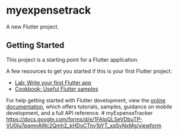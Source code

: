 # myexpensetrack

A new Flutter project.

## Getting Started

This project is a starting point for a Flutter application.

A few resources to get you started if this is your first Flutter project:

- [Lab: Write your first Flutter app](https://docs.flutter.dev/get-started/codelab)
- [Cookbook: Useful Flutter samples](https://docs.flutter.dev/cookbook)

For help getting started with Flutter development, view the
[online documentation](https://docs.flutter.dev/), which offers tutorials,
samples, guidance on mobile development, and a full API reference.
#   m y E x p e n s e T r a c k e r 
 
 https://docs.google.com/forms/d/e/1FAIpQLSeVDbuTP-VU0Iu7pqmnAWc2Qmh2_kHDoCTny1bYT_xqSyNxMg/viewform

